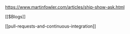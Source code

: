 https://www.martinfowler.com/articles/ship-show-ask.html

[[$Blogs]]

[[pull-requests-and-continuous-integration]]
